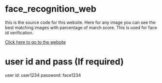 # face_recognition_web

this is the source code for this website. Here for any image you can see the best matching images with parcentage of march score. This is used for face id verification.

<!--- [comment]: <> [Click here to go to the website](http://facialrecognition.revesoft.com/) --->
[Click here to go to the website](https://facerecognition.pioneeralpha.com/)

# user id and pass (If required)
user id:  user1234
password: face1234
